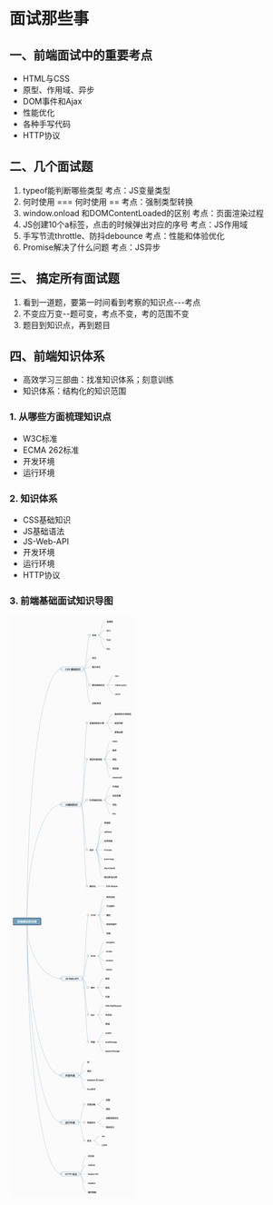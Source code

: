 # 面试那些事
## 一、前端面试中的重要考点
- HTML与CSS
- 原型、作用域、异步
- DOM事件和Ajax
- 性能优化
- 各种手写代码
- HTTP协议
## 二、几个面试题
1. typeof能判断哪些类型
   考点：JS变量类型
2. 何时使用 === 何时使用 ==
   考点：强制类型转换
3. window.onload 和DOMContentLoaded的区别
   考点：页面渲染过程
4. JS创建10个a标签，点击的时候弹出对应的序号
   考点：JS作用域
5. 手写节流throttle、防抖debounce
   考点：性能和体验优化
6. Promise解决了什么问题
   考点：JS异步
## 三、 搞定所有面试题
1. 看到一道题，要第一时间看到考察的知识点---考点
2. 不变应万变--题可变，考点不变，考的范围不变
3. 题目到知识点，再到题目
## 四、前端知识体系
- 高效学习三部曲：找准知识体系；刻意训练
- 知识体系：结构化的知识范围
### 1. 从哪些方面梳理知识点
- W3C标准
- ECMA 262标准
- 开发环境
- 运行环境
### 2. 知识体系
- CSS基础知识
- JS基础语法
- JS-Web-API
- 开发环境
- 运行环境
- HTTP协议
### 3. 前端基础面试知识导图
![面试导图](./前端面试课-思维导图.png)